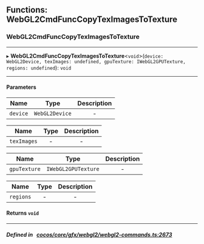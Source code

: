 ## Functions: WebGL2CmdFuncCopyTexImagesToTexture

### WebGL2CmdFuncCopyTexImagesToTexture


___
▸ **WebGL2CmdFuncCopyTexImagesToTexture**<`void`\>(`device: WebGL2Device, texImages: undefined, gpuTexture: IWebGL2GPUTexture, regions: undefined`): `void`
___


#### Parameters

| Name | Type | Description |
| :------: | :------: | :------: |
| `device` | `WebGL2Device` | - |

| Name | Type | Description |
| :------: | :------: | :------: |
| `texImages` | - | - |

| Name | Type | Description |
| :------: | :------: | :------: |
| `gpuTexture` | `IWebGL2GPUTexture` | - |

| Name | Type | Description |
| :------: | :------: | :------: |
| `regions` | - | - |


#### Returns `void` 
___


##### Defined in &nbsp;   [cocos/core/gfx/webgl2/webgl2-commands.ts:2673](https://github.com/cocos-creator/engine/blob/c7bf6b8a9/cocos/core/gfx/webgl2/webgl2-commands.ts#L2673)&nbsp;
